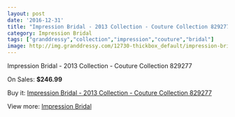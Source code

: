 ```yaml
---
layout: post
date: '2016-12-31'
title: "Impression Bridal - 2013 Collection - Couture Collection 829277"
category: Impression Bridal
tags: ["granddressy","collection","impression","couture","bridal"]
image: http://img.granddressy.com/12730-thickbox_default/impression-bridal-2013-collection-couture-collection-829277.jpg
---
```

Impression Bridal - 2013 Collection - Couture Collection 829277

On Sales: **$246.99**
<a href="https://www.granddressy.com/en/impression-bridal/11809-impression-bridal-2013-collection-couture-collection-829277.html"><amp-img layout="responsive" width="600" height="600" src="//img.granddressy.com/12730-thickbox_default/impression-bridal-2013-collection-couture-collection-829277.jpg" alt="Impression Bridal - 2013 Collection - Couture Collection 829277 0" /></a>

Buy it: [Impression Bridal - 2013 Collection - Couture Collection 829277](https://www.granddressy.com/en/impression-bridal/11809-impression-bridal-2013-collection-couture-collection-829277.html "Impression Bridal - 2013 Collection - Couture Collection 829277")

View more: [Impression Bridal](https://www.granddressy.com/en/219-impression-bridal "Impression Bridal")
